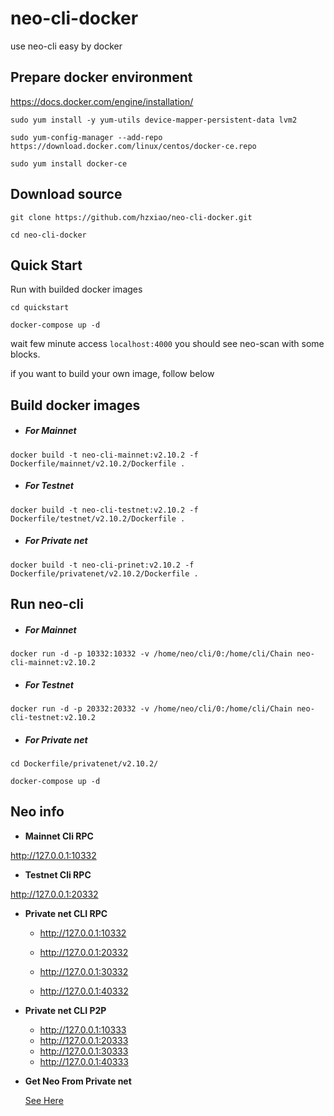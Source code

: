 # neo-cli-docker
use neo-cli easy by docker

## Prepare docker environment

https://docs.docker.com/engine/installation/

```shell
sudo yum install -y yum-utils device-mapper-persistent-data lvm2

sudo yum-config-manager --add-repo https://download.docker.com/linux/centos/docker-ce.repo
    
sudo yum install docker-ce
```

## Download source

```shell
git clone https://github.com/hzxiao/neo-cli-docker.git

cd neo-cli-docker
```

## Quick Start

Run with builded docker images

```shell
cd quickstart

docker-compose up -d
```

wait few minute access `localhost:4000`  you should see neo-scan with some blocks.


if you want to build your own image, follow below

## Build docker images

- ##### For Mainnet

```shell
docker build -t neo-cli-mainnet:v2.10.2 -f Dockerfile/mainnet/v2.10.2/Dockerfile .
```

- 
  ##### For Testnet


```shell
docker build -t neo-cli-testnet:v2.10.2 -f Dockerfile/testnet/v2.10.2/Dockerfile .
```

- 
  ##### For Private net


```shell
docker build -t neo-cli-prinet:v2.10.2 -f Dockerfile/privatenet/v2.10.2/Dockerfile .
```



## Run neo-cli

- ##### For Mainnet


```shell
docker run -d -p 10332:10332 -v /home/neo/cli/0:/home/cli/Chain neo-cli-mainnet:v2.10.2
```

- ##### For Testnet


```shell
docker run -d -p 20332:20332 -v /home/neo/cli/0:/home/cli/Chain neo-cli-testnet:v2.10.2
```

- ##### For Private net


```shell
cd Dockerfile/privatenet/v2.10.2/

docker-compose up -d
```



## Neo info

- **Mainnet Cli RPC**

http://127.0.0.1:10332

- **Testnet Cli RPC**

http://127.0.0.1:20332

- **Private net CLI RPC**

  * http://127.0.0.1:10332
  * http://127.0.0.1:20332
  * http://127.0.0.1:30332

  * http://127.0.0.1:40332

- **Private net CLI P2P**
  - http://127.0.0.1:10333
  - http://127.0.0.1:20333
  - http://127.0.0.1:30333
  -  http://127.0.0.1:40333

- **Get Neo From Private net**

  [See Here](docs/get_neo_prinet.md)

